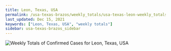 ```yaml
---
title: Leon, Texas, USA
permalink: /usa-texas-brazos/weekly_totals/usa-texas-leon-weekly_totals.html
last_updated: Dec 15, 2021
keywords: ["Leon, Texas, USA", "weekly totals"]
sidebar: usa-texas-brazos_sidebar
---
```


![Weekly Totals of Confirmed Cases for Leon, Texas, USA](/covid_tracker/images/graphs/usa-texas-leon-weekly_totals_graph.png)
